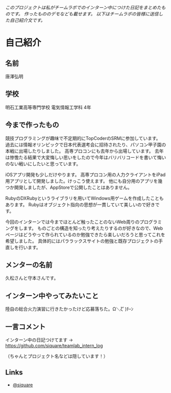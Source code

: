 _このプロジェクトは私がチームラボでのインターン中につけた日記をまとめたものです。
作ったもののデモなども載せます。
以下はチームラボの皆様に送信した自己紹介文です。_

# 自己紹介


## 名前

唐澤弘明


## 学校

明石工業高等専門学校 電気情報工学科 4年


## 今まで作ったもの

競技プログラミングが趣味で不定期的にTopCoderのSRMに参加しています。
過去には情報オリンピックで日本代表選考会に招待されたり、パソコン甲子園の本戦に出場したりしました。
高専プロコンにも去年から出場しています。
去年は惨憺たる結果で大変悔しい思いをしたので今年はバリバリコードを書いて悔いのない戦いにしたいと思っています。

iOSアプリ開発も少しだけやります。
高専プロコン用の人力クライアントをiPad用アプリとして開発しました。けっこう使えます。
他にも自分用のアプリを幾つか開発しましたが、AppStoreで公開したことはありません。

RubyのDXRubyというライブラリを用いてWindows用ゲームを作成したこともあります。
Rubyはオブジェクト指向の思想が一貫していて美しいので好きです。

今回のインターンでは今までほとんど触ったことのないWeb周りのプログラミングをします。
ものごとの構造を知ったり考えたりするのが好きなので、Webページはどうやって作られているのか勉強できたら楽しいだろうと思ってこれを希望しました。
具体的にはパララックスサイトの勉強と既存プロジェクトの手直しを行います。


## メンターの名前

久松さんと守本さんです。


## インターン中やってみたいこと

陸自の総合火力演習に行きたかったけど応募落ちた。Ω＼ζﾟ)ﾁｰﾝ


## 一言コメント

インターン中の日記つけてます → https://github.com/siquare/teamlab_intern_log

（ちゃんとプロジェクト名などは隠しています！）


## Links

- [@siquare](https://twitter.com/siquare)
